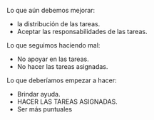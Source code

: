 Lo que aún debemos mejorar:

- la distribución de las tareas.
- Aceptar las responsabilidades de las tareas.

Lo que seguimos haciendo mal:

- No apoyar en las tareas.
- No hacer las tareas asignadas.

Lo que deberíamos empezar a hacer:

- Brindar ayuda.
- HACER LAS TAREAS ASIGNADAS.
- Ser más puntuales
